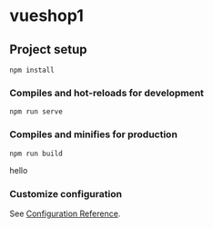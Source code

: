 # vueshop1

## Project setup
```
npm install
```

### Compiles and hot-reloads for development
```
npm run serve
```

### Compiles and minifies for production
```
npm run build
```
hello
### Customize configuration
See [Configuration Reference](https://cli.vuejs.org/config/).
